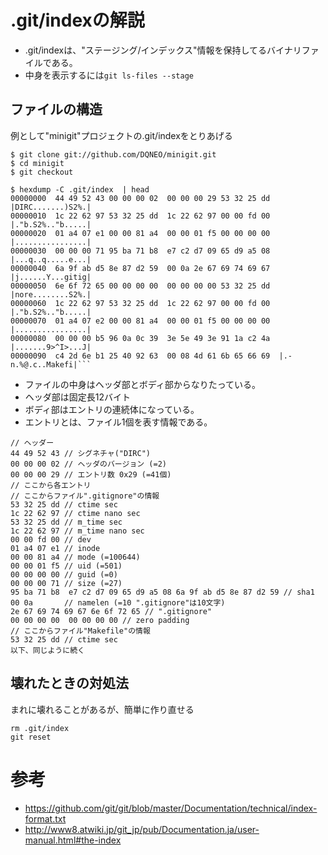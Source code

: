 # .git/indexの解説

* .git/indexは、"ステージング/インデックス"情報を保持してるバイナリファイルである。
* 中身を表示するには`git ls-files --stage`

## ファイルの構造

例として"minigit"プロジェクトの.git/indexをとりあげる
```shell
$ git clone git://github.com/DQNEO/minigit.git
$ cd minigit
$ git checkout
```
```shell
$ hexdump -C .git/index  | head
00000000  44 49 52 43 00 00 00 02  00 00 00 29 53 32 25 dd  |DIRC.......)S2%.|
00000010  1c 22 62 97 53 32 25 dd  1c 22 62 97 00 00 fd 00  |."b.S2%.."b.....|
00000020  01 a4 07 e1 00 00 81 a4  00 00 01 f5 00 00 00 00  |................|
00000030  00 00 00 71 95 ba 71 b8  e7 c2 d7 09 65 d9 a5 08  |...q..q.....e...|
00000040  6a 9f ab d5 8e 87 d2 59  00 0a 2e 67 69 74 69 67  |j......Y...gitig|
00000050  6e 6f 72 65 00 00 00 00  00 00 00 00 53 32 25 dd  |nore........S2%.|
00000060  1c 22 62 97 53 32 25 dd  1c 22 62 97 00 00 fd 00  |."b.S2%.."b.....|
00000070  01 a4 07 e2 00 00 81 a4  00 00 01 f5 00 00 00 00  |................|
00000080  00 00 00 b5 96 0a 0c 39  3e 5e 49 3e 91 1a c2 4a  |.......9>^I>...J|
00000090  c4 2d 6e b1 25 40 92 63  00 08 4d 61 6b 65 66 69  |.-n.%@.c..Makefi|```
```

* ファイルの中身はヘッダ部とボディ部からなりたっている。
* ヘッダ部は固定長12バイト
* ボディ部はエントリの連続体になっている。
* エントリとは、ファイル1個を表す情報である。

```
// ヘッダー
44 49 52 43 // シグネチャ("DIRC")
00 00 00 02 // ヘッダのバージョン (=2)
00 00 00 29 // エントリ数 0x29 (=41個)
// ここから各エントリ
// ここからファイル".gitignore"の情報
53 32 25 dd // ctime sec
1c 22 62 97 // ctime nano sec
53 32 25 dd // m_time sec
1c 22 62 97 // m_time nano sec
00 00 fd 00 // dev
01 a4 07 e1 // inode
00 00 81 a4 // mode (=100644)
00 00 01 f5 // uid (=501)
00 00 00 00 // guid (=0)
00 00 00 71 // size (=27)
95 ba 71 b8  e7 c2 d7 09 65 d9 a5 08 6a 9f ab d5 8e 87 d2 59 // sha1
00 0a       // namelen (=10 ".gitignore"は10文字)
2e 67 69 74 69 67 6e 6f 72 65 // ".gitignore"
00 00 00 00  00 00 00 00 // zero padding
// ここからファイル"Makefile"の情報
53 32 25 dd // ctime sec
以下、同じように続く
```

## 壊れたときの対処法
 まれに壊れることがあるが、簡単に作り直せる
```shell
rm .git/index
git reset
```

# 参考
* https://github.com/git/git/blob/master/Documentation/technical/index-format.txt
* http://www8.atwiki.jp/git_jp/pub/Documentation.ja/user-manual.html#the-index


